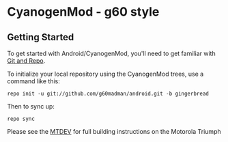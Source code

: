 CyanogenMod - g60 style
===========

Getting Started
---------------

To get started with Android/CyanogenMod, you'll need to get
familiar with [Git and Repo](http://source.android.com/download/using-repo).

To initialize your local repository using the CyanogenMod trees, use a command like this:

    repo init -u git://github.com/g60madman/android.git -b gingerbread

Then to sync up:

    repo sync

Please see the [MTDEV](http://mtdev.us/build-cm7/) for full building instructions on the Motorola Triumph

